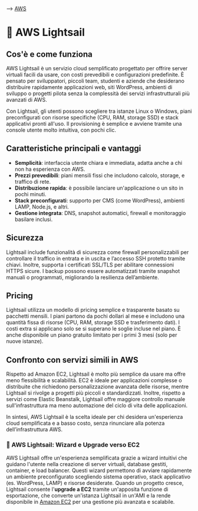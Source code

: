 --> [AWS](00-Intro/AWS.md)

# 🌟 AWS Lightsail

## Cos'è e come funziona

AWS Lightsail è un servizio cloud semplificato progettato per offrire server virtuali facili da usare, con costi prevedibili e configurazioni predefinite. È pensato per sviluppatori, piccoli team, studenti e aziende che desiderano distribuire rapidamente applicazioni web, siti WordPress, ambienti di sviluppo o progetti pilota senza la complessità dei servizi infrastrutturali più avanzati di AWS.

Con Lightsail, gli utenti possono scegliere tra istanze Linux o Windows, piani preconfigurati con risorse specifiche (CPU, RAM, storage SSD) e stack applicativi pronti all'uso. Il provisioning è semplice e avviene tramite una console utente molto intuitiva, con pochi clic.

## Caratteristiche principali e vantaggi

- **Semplicità**: interfaccia utente chiara e immediata, adatta anche a chi non ha esperienza con AWS.
- **Prezzi prevedibili**: piani mensili fissi che includono calcolo, storage, e traffico di rete.
- **Distribuzione rapida**: è possibile lanciare un'applicazione o un sito in pochi minuti.
- **Stack preconfigurati**: supporto per CMS (come WordPress), ambienti LAMP, Node.js, e altri.
- **Gestione integrata**: DNS, snapshot automatici, firewall e monitoraggio basilare inclusi.

## Sicurezza

Lightsail include funzionalità di sicurezza come firewall personalizzabili per controllare il traffico in entrata e in uscita e l’accesso SSH protetto tramite chiavi. Inoltre, supporta i certificati SSL/TLS per abilitare connessioni HTTPS sicure. I backup possono essere automatizzati tramite snapshot manuali o programmati, migliorando la resilienza dell’ambiente.

## Pricing

Lightsail utilizza un modello di pricing semplice e trasparente basato su pacchetti mensili. I piani partono da pochi dollari al mese e includono una quantità fissa di risorse (CPU, RAM, storage SSD e trasferimento dati). I costi extra si applicano solo se si superano le soglie incluse nel piano. È anche disponibile un piano gratuito limitato per i primi 3 mesi (solo per nuove istanze).

## Confronto con servizi simili in AWS

Rispetto ad Amazon EC2, Lightsail è molto più semplice da usare ma offre meno flessibilità e scalabilità. 
EC2 è ideale per applicazioni complesse o distribuite che richiedono personalizzazione avanzata delle risorse, mentre Lightsail si rivolge a progetti più piccoli e standardizzati. Inoltre, rispetto a servizi come Elastic Beanstalk, Lightsail offre maggiore controllo manuale sull'infrastruttura ma meno automazione del ciclo di vita delle applicazioni.

In sintesi, AWS Lightsail è la scelta ideale per chi desidera un'esperienza cloud semplificata e a basso costo, senza rinunciare alla potenza dell’infrastruttura AWS.

### 🚀 AWS Lightsail: Wizard e Upgrade verso EC2

AWS Lightsail offre un'esperienza semplificata grazie a wizard intuitivi che guidano l'utente nella creazione di server virtuali, database gestiti, container, e load balancer. 
Questi wizard permettono di avviare rapidamente un ambiente preconfigurato scegliendo sistema operativo, stack applicativo (es. WordPress, LAMP) e risorse desiderate. 
Quando un progetto cresce, Lightsail consente l'**upgrade a EC2** tramite un'apposita funzione di esportazione, che converte un'istanza Lightsail in un'AMI e la rende disponibile in [Amazon EC2](01-Compute-options/Amazon-EC2.md) per una gestione più avanzata e scalabile.

